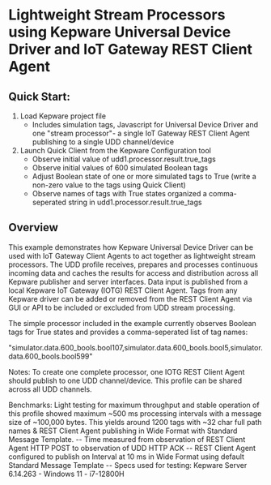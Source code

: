 # Lightweight Stream Processors using Kepware Universal Device Driver and IoT Gateway REST Client Agent

## Quick Start:

1. Load Kepware project file
	- Includes simulation tags, Javascript for Universal Device Driver and one "stream processor"- a single IoT Gateway REST Client Agent publishing to a single UDD channel/device
2. Launch Quick Client from the Kepware Configuration tool
	- Observe initial value of udd1.processor.result.true_tags
	- Observe initial values of 600 simulated Boolean tags
	- Adjust Boolean state of one or more simulated tags to True (write a non-zero value to the tags using Quick Client)
	- Observe names of tags with True states organized a comma-seperated string in udd1.processor.result.true_tags

## Overview

This example demonstrates how Kepware Universal Device Driver can be used with IoT Gateway Client Agents to act together as lightweight stream processors. The UDD profile receives, prepares and processes continuous incoming data and caches the results for access and distribution across all Kepware publisher and server interfaces. Data input is published from a local Kepware IoT Gateway (IOTG) REST Client Agent. Tags from any Kepware driver can be added or removed from the REST Client Agent via GUI or API to be included or excluded from UDD stream processing. 

The simple processor included in the example currently observes Boolean tags for True states and provides a comma-seperated list of tag names:

"simulator.data.600_bools.bool107,simulator.data.600_bools.bool5,simulator.data.600_bools.bool599"

Notes: To create one complete processor, one IOTG REST Client Agent should publish to one UDD channel/device. This profile can be shared across all UDD channels.

Benchmarks: Light testing for maximum throughput and stable operation of this profile showed maximum ~500 ms processing intervals with a message size of ~100,000 bytes. This yields around 1200 tags with ~32 char full path names & REST Client Agent publishing in Wide Format with Standard Message Template.
-- Time measured from observation of REST Client Agent HTTP POST to observation of UDD HTTP ACK
-- REST Client Agent configured to publish on Interval at 10 ms in Wide Format using default Standard Message Template
-- Specs used for testing: Kepware Server 6.14.263 - Windows 11 - i7-12800H